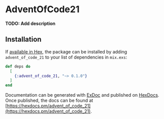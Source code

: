 # AdventOfCode21

**TODO: Add description**

## Installation

If [available in Hex](https://hex.pm/docs/publish), the package can be installed
by adding `advent_of_code_21` to your list of dependencies in `mix.exs`:

```elixir
def deps do
  [
    {:advent_of_code_21, "~> 0.1.0"}
  ]
end
```

Documentation can be generated with [ExDoc](https://github.com/elixir-lang/ex_doc)
and published on [HexDocs](https://hexdocs.pm). Once published, the docs can
be found at [https://hexdocs.pm/advent_of_code_21](https://hexdocs.pm/advent_of_code_21).

